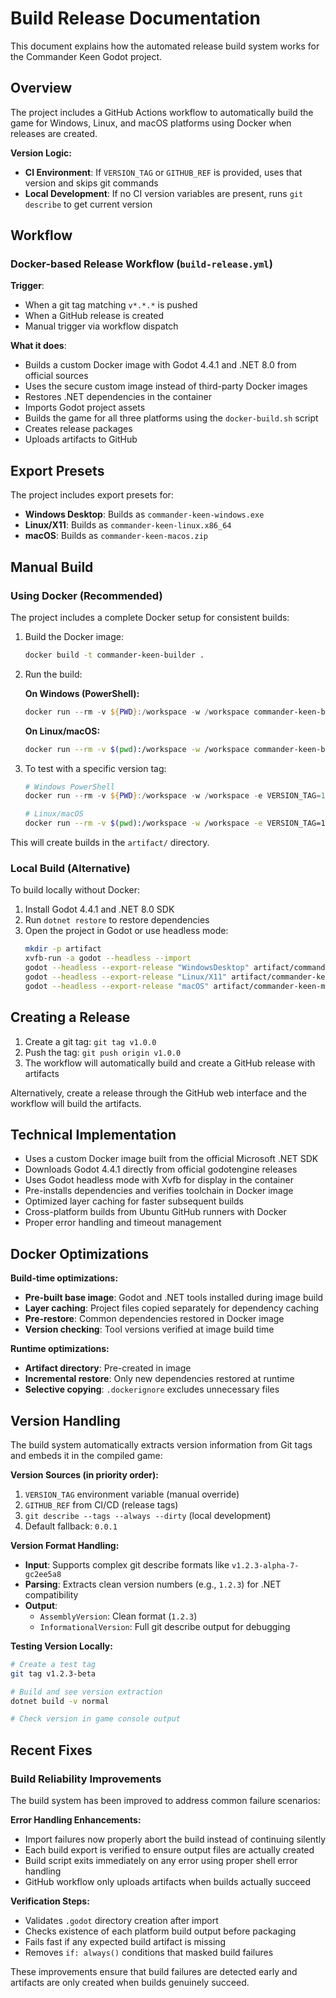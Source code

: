 # Build Release Documentation

This document explains how the automated release build system works for the Commander Keen Godot project.

## Overview

The project includes a GitHub Actions workflow to automatically build the game for Windows, Linux, and macOS platforms using Docker when releases are created.

**Version Logic:**
- **CI Environment**: If `VERSION_TAG` or `GITHUB_REF` is provided, uses that version and skips git commands
- **Local Development**: If no CI version variables are present, runs `git describe` to get current version

## Workflow

### Docker-based Release Workflow (`build-release.yml`)

**Trigger**: 
- When a git tag matching `v*.*.*` is pushed
- When a GitHub release is created
- Manual trigger via workflow dispatch

**What it does**:
- Builds a custom Docker image with Godot 4.4.1 and .NET 8.0 from official sources
- Uses the secure custom image instead of third-party Docker images
- Restores .NET dependencies in the container
- Imports Godot project assets
- Builds the game for all three platforms using the `docker-build.sh` script
- Creates release packages
- Uploads artifacts to GitHub

## Export Presets

The project includes export presets for:
- **Windows Desktop**: Builds as `commander-keen-windows.exe`
- **Linux/X11**: Builds as `commander-keen-linux.x86_64`
- **macOS**: Builds as `commander-keen-macos.zip`

## Manual Build

### Using Docker (Recommended)

The project includes a complete Docker setup for consistent builds:

1. Build the Docker image:
   ```bash
   docker build -t commander-keen-builder .
   ```

2. Run the build:
   
   **On Windows (PowerShell):**
   ```powershell
   docker run --rm -v ${PWD}:/workspace -w /workspace commander-keen-builder
   ```
   
   **On Linux/macOS:**
   ```bash
   docker run --rm -v $(pwd):/workspace -w /workspace commander-keen-builder
   ```

3. To test with a specific version tag:
   ```powershell
   # Windows PowerShell
   docker run --rm -v ${PWD}:/workspace -w /workspace -e VERSION_TAG=1.2.3 commander-keen-builder
   ```
   ```bash
   # Linux/macOS
   docker run --rm -v $(pwd):/workspace -w /workspace -e VERSION_TAG=1.2.3 commander-keen-builder
   ```

This will create builds in the `artifact/` directory.

### Local Build (Alternative)

To build locally without Docker:

1. Install Godot 4.4.1 and .NET 8.0 SDK
2. Run `dotnet restore` to restore dependencies
3. Open the project in Godot or use headless mode:
   ```bash
   mkdir -p artifact
   xvfb-run -a godot --headless --import
   godot --headless --export-release "WindowsDesktop" artifact/commander-keen-windows.exe
   godot --headless --export-release "Linux/X11" artifact/commander-keen-linux.x86_64
   godot --headless --export-release "macOS" artifact/commander-keen-macos.zip
   ```

## Creating a Release

1. Create a git tag: `git tag v1.0.0`
2. Push the tag: `git push origin v1.0.0`
3. The workflow will automatically build and create a GitHub release with artifacts

Alternatively, create a release through the GitHub web interface and the workflow will build the artifacts.

## Technical Implementation

- Uses a custom Docker image built from the official Microsoft .NET SDK
- Downloads Godot 4.4.1 directly from official godotengine releases  
- Uses Godot headless mode with Xvfb for display in the container
- Pre-installs dependencies and verifies toolchain in Docker image
- Optimized layer caching for faster subsequent builds
- Cross-platform builds from Ubuntu GitHub runners with Docker
- Proper error handling and timeout management

## Docker Optimizations

**Build-time optimizations:**
- **Pre-built base image**: Godot and .NET tools installed during image build
- **Layer caching**: Project files copied separately for dependency caching
- **Pre-restore**: Common dependencies restored in Docker image
- **Version checking**: Tool versions verified at image build time

**Runtime optimizations:**
- **Artifact directory**: Pre-created in image
- **Incremental restore**: Only new dependencies restored at runtime
- **Selective copying**: `.dockerignore` excludes unnecessary files

## Version Handling

The build system automatically extracts version information from Git tags and embeds it in the compiled game:

**Version Sources (in priority order):**
1. `VERSION_TAG` environment variable (manual override)
2. `GITHUB_REF` from CI/CD (release tags)
3. `git describe --tags --always --dirty` (local development)
4. Default fallback: `0.0.1`

**Version Format Handling:**
- **Input**: Supports complex git describe formats like `v1.2.3-alpha-7-gc2ee5a8`
- **Parsing**: Extracts clean version numbers (e.g., `1.2.3`) for .NET compatibility
- **Output**: 
  - `AssemblyVersion`: Clean format (`1.2.3`)
  - `InformationalVersion`: Full git describe output for debugging

**Testing Version Locally:**
```bash
# Create a test tag
git tag v1.2.3-beta

# Build and see version extraction
dotnet build -v normal

# Check version in game console output
```

## Recent Fixes

### Build Reliability Improvements

The build system has been improved to address common failure scenarios:

**Error Handling Enhancements:**
- Import failures now properly abort the build instead of continuing silently
- Each build export is verified to ensure output files are actually created
- Build script exits immediately on any error using proper shell error handling
- GitHub workflow only uploads artifacts when builds actually succeed

**Verification Steps:**
- Validates `.godot` directory creation after import
- Checks existence of each platform build output before packaging
- Fails fast if any expected build artifact is missing
- Removes `if: always()` conditions that masked build failures

These improvements ensure that build failures are detected early and artifacts are only created when builds genuinely succeed.
